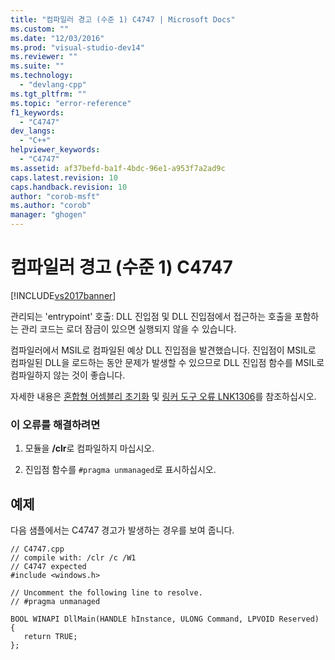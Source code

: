 ```yaml
---
title: "컴파일러 경고 (수준 1) C4747 | Microsoft Docs"
ms.custom: ""
ms.date: "12/03/2016"
ms.prod: "visual-studio-dev14"
ms.reviewer: ""
ms.suite: ""
ms.technology: 
  - "devlang-cpp"
ms.tgt_pltfrm: ""
ms.topic: "error-reference"
f1_keywords: 
  - "C4747"
dev_langs: 
  - "C++"
helpviewer_keywords: 
  - "C4747"
ms.assetid: af37befd-ba1f-4bdc-96e1-a953f7a2ad9c
caps.latest.revision: 10
caps.handback.revision: 10
author: "corob-msft"
ms.author: "corob"
manager: "ghogen"
---
```

# 컴파일러 경고 (수준 1) C4747
[!INCLUDE[vs2017banner](../../assembler/inline/includes/vs2017banner.md)]

관리되는 'entrypoint' 호출: DLL 진입점 및 DLL 진입점에서 접근하는 호출을 포함하는 관리 코드는 로더 잠금이 있으면 실행되지 않을 수 있습니다.  
  
 컴파일러에서 MSIL로 컴파일된 예상 DLL 진입점을 발견했습니다.  진입점이 MSIL로 컴파일된 DLL을 로드하는 동안 문제가 발생할 수 있으므로 DLL 진입점 함수를 MSIL로 컴파일하지 않는 것이 좋습니다.  
  
 자세한 내용은 [혼합형 어셈블리 초기화](../../dotnet/initialization-of-mixed-assemblies.md) 및 [링커 도구 오류 LNK1306](../../error-messages/tool-errors/linker-tools-error-lnk1306.md)를 참조하십시오.  
  
### 이 오류를 해결하려면  
  
1.  모듈을 **\/clr**로 컴파일하지 마십시오.  
  
2.  진입점 함수를 `#pragma unmanaged`로 표시하십시오.  
  
## 예제  
 다음 샘플에서는 C4747 경고가 발생하는 경우를 보여 줍니다.  
  
```  
// C4747.cpp  
// compile with: /clr /c /W1  
// C4747 expected  
#include <windows.h>  
  
// Uncomment the following line to resolve.  
// #pragma unmanaged  
  
BOOL WINAPI DllMain(HANDLE hInstance, ULONG Command, LPVOID Reserved) {  
   return TRUE;  
};  
```